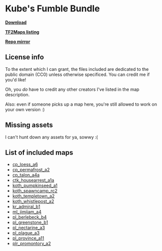 # Kube's Fumble Bundle
[**Download**](https://zacharytalis.com/assets/zip/kube-orphanage.zip)

[**TF2Maps listing**](https://tf2maps.net/threads/kubes-fumble-bundle.44687/)

[**Repo mirror**](https://github.com/ZacharyTalis/kube-orphanage)

## License info
To the extent which I can grant, the files included are dedicated to the public domain (CC0) unless otherwise specificed. You can credit me if you'd like!

Oh, you *do* have to credit any other creators I've listed in the map description.

Also: even if someone picks up a map here, you're still allowed to work on your own version :)

## Missing assets
I can't hunt down any assets for ya, sowwy :(

## List of included maps
- [cp_loess_a6](https://tf2maps.net/downloads/loess.1951/)
- [cp_permafrost_a2](https://tf2maps.net/downloads/permafrost.820/)
- [cp_talon_a4a](https://tf2maps.net/downloads/talon.711/)
- [ctk_housearrest_a1a](https://tf2maps.net/downloads/house-arrest.5588/)
- [koth_pumpkinseed_a1](https://tf2maps.net/downloads/pumpkinseed.795/)
- [koth_spawncamp_rc2](https://tf2maps.net/downloads/spawncamp.1763/)
- [koth_templetown_a2](https://tf2maps.net/downloads/templetown.2828/)
- [koth_whistlepost_a2](https://tf2maps.net/downloads/whistlepost.818/)
- [kr_admiral_b1](https://tf2maps.net/downloads/admiral.4129/)
- [ml_jimijam_a4](https://tf2maps.net/downloads/jimijam.823/)
- [pl_berlebeck_b4](https://tf2maps.net/downloads/berlebeck.7459/)
- [pl_greenstone_b1](https://tf2maps.net/downloads/greenstone.1485/)
- [pl_nectarine_a3](https://tf2maps.net/downloads/nectarine.2939/)
- [pl_plague_a3](https://tf2maps.net/downloads/plague.9131/)
- [pl_province_a11](https://tf2maps.net/downloads/province.4717/)
- [plr_promontory_a2](https://tf2maps.net/downloads/promontory.819/)
